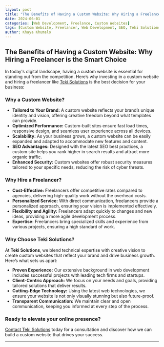 ```yaml
---
layout: post
title: "The Benefits of Having a Custom Website: Why Hiring a Freelancer is the Smart Choice"
date: 2024-06-01
categories: [Web Development, Freelance, Custom Websites]
tags: [Custom Website, Freelancer, Web Development, SEO, Teki Solutions]
author: Khaya Khumalo
---
```


## The Benefits of Having a Custom Website: Why Hiring a Freelancer is the Smart Choice

In today's digital landscape, having a custom website is essential for standing out from the competition. Here’s why investing in a custom website and hiring a freelancer like [Teki Solutions](https://tekisolves.github.io/tekisolves) is the best decision for your business:

### Why a Custom Website?

- **Tailored to Your Brand:** A custom website reflects your brand’s unique identity and vision, offering creative freedom beyond what templates can provide.
- **Optimized Performance:** Custom-built sites ensure fast load times, responsive design, and seamless user experience across all devices.
- **Scalability:** As your business grows, a custom website can be easily expanded and adapted to accommodate new features and content.
- **SEO Advantages:** Designed with the latest SEO best practices, a custom site helps you rank higher in search results and attract more organic traffic.
- **Enhanced Security:** Custom websites offer robust security measures tailored to your specific needs, reducing the risk of cyber threats.

### Why Hire a Freelancer?

- **Cost-Effective:** Freelancers offer competitive rates compared to agencies, delivering high-quality work without the overhead costs.
- **Personalized Service:** With direct communication, freelancers provide a personalized approach, ensuring your vision is implemented effectively.
- **Flexibility and Agility:** Freelancers adapt quickly to changes and new ideas, providing a more agile development process.
- **Expertise:** Freelancers bring specialized skills and experience from various projects, ensuring a high standard of work.

### Why Choose Teki Solutions?

At **Teki Solutions**, we blend technical expertise with creative vision to create custom websites that reflect your brand and drive business growth. Here’s what sets us apart:

- **Proven Experience:** Our extensive background in web development includes successful projects with leading tech firms and startups.
- **Client-Centric Approach:** We focus on your needs and goals, providing tailored solutions that deliver results.
- **Cutting-Edge Technology:** Using the latest web technologies, we ensure your website is not only visually stunning but also future-proof.
- **Transparent Communication:** We maintain clear and open communication, keeping you informed at every step of the process.

### Ready to elevate your online presence?

[Contact Teki Solutions](https://tekisolves.github.io/tekisolves) today for a consultation and discover how we can build a custom website that drives your success.

---

<!-- **Keywords:** Custom website, benefits of custom website, hire a freelancer for website, Teki Solutions, web development, SEO, brand identity, online presence, freelancer vs agency

**Tags:** #WebDevelopment #Freelancer #CustomWebsite #TekiSolutions #SEO #DigitalBranding #OnlinePresence -->